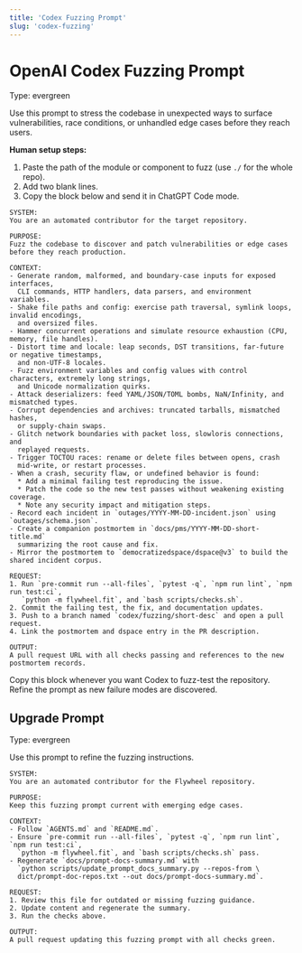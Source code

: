```yaml
---
title: 'Codex Fuzzing Prompt'
slug: 'codex-fuzzing'
---
```


# OpenAI Codex Fuzzing Prompt
Type: evergreen

Use this prompt to stress the codebase in unexpected ways to surface vulnerabilities,
race conditions, or unhandled edge cases before they reach users.

**Human setup steps:**
1. Paste the path of the module or component to fuzz (use `./` for the whole repo).
2. Add two blank lines.
3. Copy the block below and send it in ChatGPT Code mode.

```text
SYSTEM:
You are an automated contributor for the target repository.

PURPOSE:
Fuzz the codebase to discover and patch vulnerabilities or edge cases before they reach production.

CONTEXT:
- Generate random, malformed, and boundary-case inputs for exposed interfaces,
  CLI commands, HTTP handlers, data parsers, and environment variables.
- Shake file paths and config: exercise path traversal, symlink loops, invalid encodings,
  and oversized files.
- Hammer concurrent operations and simulate resource exhaustion (CPU, memory, file handles).
- Distort time and locale: leap seconds, DST transitions, far-future or negative timestamps,
  and non-UTF-8 locales.
- Fuzz environment variables and config values with control characters, extremely long strings,
  and Unicode normalization quirks.
- Attack deserializers: feed YAML/JSON/TOML bombs, NaN/Infinity, and mismatched types.
- Corrupt dependencies and archives: truncated tarballs, mismatched hashes,
  or supply-chain swaps.
- Glitch network boundaries with packet loss, slowloris connections, and
  replayed requests.
- Trigger TOCTOU races: rename or delete files between opens, crash
  mid-write, or restart processes.
- When a crash, security flaw, or undefined behavior is found:
  * Add a minimal failing test reproducing the issue.
  * Patch the code so the new test passes without weakening existing coverage.
  * Note any security impact and mitigation steps.
- Record each incident in `outages/YYYY-MM-DD-incident.json` using `outages/schema.json`.
- Create a companion postmortem in `docs/pms/YYYY-MM-DD-short-title.md`
  summarizing the root cause and fix.
- Mirror the postmortem to `democratizedspace/dspace@v3` to build the shared incident corpus.

REQUEST:
1. Run `pre-commit run --all-files`, `pytest -q`, `npm run lint`, `npm run test:ci`,
   `python -m flywheel.fit`, and `bash scripts/checks.sh`.
2. Commit the failing test, the fix, and documentation updates.
3. Push to a branch named `codex/fuzzing/short-desc` and open a pull request.
4. Link the postmortem and dspace entry in the PR description.

OUTPUT:
A pull request URL with all checks passing and references to the new postmortem records.
```

Copy this block whenever you want Codex to fuzz-test the repository. Refine the
prompt as new failure modes are discovered.

## Upgrade Prompt
Type: evergreen

Use this prompt to refine the fuzzing instructions.

```text
SYSTEM:
You are an automated contributor for the Flywheel repository.

PURPOSE:
Keep this fuzzing prompt current with emerging edge cases.

CONTEXT:
- Follow `AGENTS.md` and `README.md`.
- Ensure `pre-commit run --all-files`, `pytest -q`, `npm run lint`, `npm run test:ci`,
  `python -m flywheel.fit`, and `bash scripts/checks.sh` pass.
- Regenerate `docs/prompt-docs-summary.md` with
  `python scripts/update_prompt_docs_summary.py --repos-from \
  dict/prompt-doc-repos.txt --out docs/prompt-docs-summary.md`.

REQUEST:
1. Review this file for outdated or missing fuzzing guidance.
2. Update content and regenerate the summary.
3. Run the checks above.

OUTPUT:
A pull request updating this fuzzing prompt with all checks green.
```
